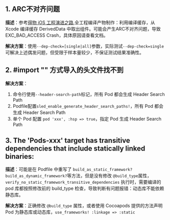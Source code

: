 ## 1. ARC不对齐问题

**描述**：参考[得物 iOS 工程演进之路](https://mp.weixin.qq.com/s/Lr6tDxacQKGZ19cKdmNg1w),全工程编译产物制作：利用编译缓存，从 Xcode 编译缓存 DerivedData 中取出组件。可能会产生ARC不对齐问题，导致 EXC\_BAD\_ACCESS Crash，具体原因请查看文档。

**解决方案**：使用`--dep-check=[single|all]`参数，实际测试`--dep-check=single`可解决上述偶发问题，但受限于样本量较少，不保证测试结果准确性。

## 2. #import "" 方式导入的头文件找不到

**解决方案**：
1.  命令行使用`--header-search-path`标记，所有 Pod 都会生成 Header Search Path
2.  Podfile配置`sled_enable_generate_header_search_paths!`，所有 Pod 都会生成 Header Search Path
3.  单个 Pod 配置 `pod 'xxx', :hsp => true`，指定 Pod 生成 Header Search Path

## 3. The 'Pods-xxx' target has transitive dependencies that include statically linked binaries:

**描述**：可能是在 Podfile 中重写了 `build_as_static_framework?` `build_as_dynamic_framework?`等方法，但是没有修改 `@build_type`属性，`verify_no_static_framework_transitive_dependencies` 执行时，需要编译的 pod 库都按照修改前的 build\_type 检查，导致判断有问题报错：动态库不能依赖静态库。

**解决方案**：正确修改 `@build_type` 属性，或者使用 Cocoapods 提供的方法声明 Pod 为静态库或动态库，`use_frameworks! :linkage => :static`